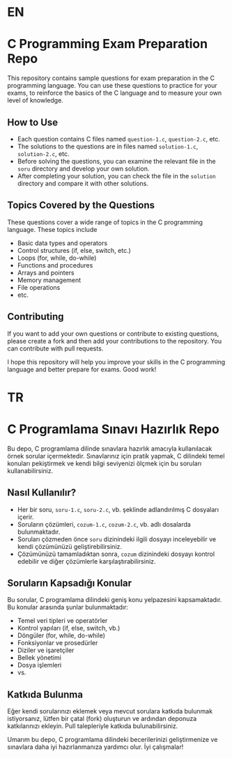 # EN
# C Programming Exam Preparation Repo 

This repository contains sample questions for exam preparation in the C programming language. You can use these questions to practice for your exams, to reinforce the basics of the C language and to measure your own level of knowledge.

## How to Use 

- Each question contains C files named `question-1.c`, `question-2.c`, etc.
- The solutions to the questions are in files named `solution-1.c`, `solution-2.c`, etc.
- Before solving the questions, you can examine the relevant file in the `soru` directory and develop your own solution.
- After completing your solution, you can check the file in the `solution` directory and compare it with other solutions.

## Topics Covered by the Questions

These questions cover a wide range of topics in the C programming language. These topics include

- Basic data types and operators
- Control structures (if, else, switch, etc.)
- Loops (for, while, do-while)
- Functions and procedures
- Arrays and pointers
- Memory management
- File operations
- etc.

## Contributing

If you want to add your own questions or contribute to existing questions, please create a fork and then add your contributions to the repository. You can contribute with pull requests.

I hope this repository will help you improve your skills in the C programming language and better prepare for exams. Good work!


# TR 
# C Programlama Sınavı Hazırlık Repo

Bu depo, C programlama dilinde sınavlara hazırlık amacıyla kullanılacak örnek sorular içermektedir. Sınavlarınız için pratik yapmak, C dilindeki temel konuları pekiştirmek ve kendi bilgi seviyenizi ölçmek için bu soruları kullanabilirsiniz.

## Nasıl Kullanılır?

- Her bir soru, `soru-1.c`, `soru-2.c`, vb. şeklinde adlandırılmış C dosyaları içerir.
- Soruların çözümleri, `cozum-1.c`, `cozum-2.c`, vb. adlı dosalarda bulunmaktadır.
- Soruları çözmeden önce `soru` dizinindeki ilgili dosyayı inceleyebilir ve kendi çözümünüzü geliştirebilirsiniz.
- Çözümünüzü tamamladıktan sonra, `cozum` dizinindeki dosyayı kontrol edebilir ve diğer çözümlerle karşılaştırabilirsiniz.

## Soruların Kapsadığı Konular

Bu sorular, C programlama dilindeki geniş konu yelpazesini kapsamaktadır. Bu konular arasında şunlar bulunmaktadır:

- Temel veri tipleri ve operatörler
- Kontrol yapıları (if, else, switch, vb.)
- Döngüler (for, while, do-while)
- Fonksiyonlar ve prosedürler
- Diziler ve işaretçiler
- Bellek yönetimi
- Dosya işlemleri
- vs.

## Katkıda Bulunma

Eğer kendi sorularınızı eklemek veya mevcut sorulara katkıda bulunmak istiyorsanız, lütfen bir çatal (fork) oluşturun ve ardından deponuza katkılarınızı ekleyin. Pull talepleriyle katkıda bulunabilirsiniz.

Umarım bu depo, C programlama dilindeki becerilerinizi geliştirmenize ve sınavlara daha iyi hazırlanmanıza yardımcı olur. İyi çalışmalar!

